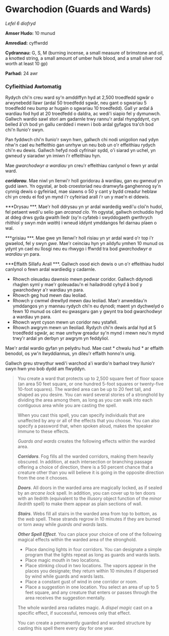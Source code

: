 # Gwarchodion (Guards and Wards)

*Lefel 6 diofryd*

**Amser Hudo:** 10 munud

**Amrediad:** cyffwrdd

**Cydrannau:** G, S, M (burning incense, a small measure of brimstone and oil, a knotted string, a small amount of umber hulk blood, and a small silver rod worth at least 10 gp)

**Parhad:** 24 awr

### Cyfieithiad Awtomatig

Rydych chi'n creu ward sy'n amddiffyn hyd at 2,500 troedfedd sgwâr o arwynebedd llawr (ardal 50 troedfedd sgwâr, neu gant o sgwariau 5 troedfedd neu bump ar hugain o sgwariau 10 troedfedd). Gall yr ardal â wardiau fod hyd at 20 troedfedd o daldra, ac wedi'i siapio fel y dymunwch. Gallwch wardio sawl stori am gadarnle trwy rannu'r ardal rhyngddynt, cyn belled â'ch bod yn gallu cerdded i mewn i bob ardal gyfagos tra'ch bod chi'n llunio'r swyn.

Pan fyddwch chi'n llunio'r swyn hwn, gallwch chi nodi unigolion nad ydyn nhw'n cael eu heffeithio gan unrhyw un neu bob un o'r effeithiau rydych chi'n eu dewis. Gallwch hefyd nodi cyfrinair sydd, o'i siarad yn uchel, yn gwneud y siaradwr yn imiwn i'r effeithiau hyn.

Mae *gwarchodwyr a wardiau* yn creu'r effeithiau canlynol o fewn yr ardal ward.

***coridorau***. Mae niwl yn llenwi'r holl goridorau â wardiau, gan eu gwneud yn gudd iawn. Yn ogystal, ar bob croestoriad neu dramwyfa ganghennog sy'n cynnig dewis o gyfeiriad, mae siawns o 50 y cant y bydd creadur heblaw chi yn credu ei fod yn mynd i'r cyfeiriad arall i'r un y mae'n ei ddewis.

***Drysau ***. Mae'r holl ddrysau yn yr ardal wardedig wedi'u cloi'n hudol, fel petaent wedi'u selio gan *arcanad clo*. Yn ogystal, gallwch orchuddio hyd at ddeg drws gyda gwaith lledr (sy'n cyfateb i swyddogaeth gwrthrych rhithiol y swyn *mân waith*) i wneud iddynt ymddangos fel darnau plaen o wal.

***grisiau ***. Mae gwe yn llenwi'r holl risiau yn yr ardal ward o'r top i'r gwaelod, fel y swyn *gwe*. Mae'r ceinciau hyn yn aildyfu ymhen 10 munud os ydynt yn cael eu llosgi neu eu rhwygo i ffwrdd tra bod *gwarchodwyr a wardiau* yn para.

***Effaith Sillafu Arall ***. Gallwch osod eich dewis o un o'r effeithiau hudol canlynol o fewn ardal wardiedig y cadarnle.

- Rhowch oleuadau dawnsio mewn pedwar coridor. Gallwch ddynodi rhaglen syml y mae'r goleuadau'n ei hailadrodd cyhyd â bod y gwarchodwyr a'r wardiau yn para.
- Rhowch geg hud mewn dau leoliad.
- Rhowch y cwmwl drewllyd mewn dau leoliad. Mae'r anweddau'n ymddangos yn y mannau rydych chi'n eu dynodi; maent yn dychwelyd o fewn 10 munud os cânt eu gwasgaru gan y gwynt tra bod gwarchodwyr a wardiau yn para.
- Rhowch wynt cyson mewn un coridor neu ystafell.
- Rhowch awgrym mewn un lleoliad. Rydych chi'n dewis ardal hyd at 5 troedfedd sgwâr, ac mae unrhyw greadur sy'n mynd i mewn neu'n mynd trwy'r ardal yn derbyn yr awgrym yn feddyliol.

Mae'r ardal wardio gyfan yn pelydru hud. Mae cast * chwalu hud * ar effaith benodol, os yw'n llwyddiannus, yn dileu'r effaith honno'n unig.

Gallwch greu strwythur wedi'i warchod a'i wardio'n barhaol trwy llunio'r swyn hwn yno bob dydd am flwyddyn.

>  You create a ward that protects up to 2,500 square feet of floor space (an area 50 feet square, or one hundred 5-foot squares or twenty-five 10-foot squares). The warded area can be up to 20 feet tall, and shaped as you desire. You can ward several stories of a stronghold by dividing the area among them, as long as you can walk into each contiguous area while you are casting the spell.
>  
>  When you cast this spell, you can specify individuals that are unaffected by any or all of the effects that you choose. You can also specify a password that, when spoken aloud, makes the speaker immune to these effects.
>  
>  *Guards and wards* creates the following effects within the warded area.
>  
>  ***Corridors***. Fog fills all the warded corridors, making them heavily obscured. In addition, at each intersection or branching passage offering a choice of direction, there is a 50 percent chance that a creature other than you will believe it is going in the opposite direction from the one it chooses.
>  
>  ***Doors***. All doors in the warded area are magically locked, as if sealed by an *arcane lock* spell. In addition, you can cover up to ten doors with an lledrith (equivalent to the illusory object function of the *minor lledrith* spell) to make them appear as plain sections of wall.
>  
>  ***Stairs***. Webs fill all stairs in the warded area from top to bottom, as the *web* spell. These strands regrow in 10 minutes if they are burned or torn away while *guards and wards* lasts.
>  
>  ***Other Spell Effect***. You can place your choice of one of the following magical effects within the warded area of the stronghold.
>  
>  - Place dancing lights in four corridors. You can designate a simple program that the lights repeat as long as guards and wards lasts.
>  - Place magic mouth in two locations.
>  - Place stinking cloud in two locations. The vapors appear in the places you designate; they return within 10 minutes if dispersed by wind while guards and wards lasts.
>  - Place a constant gust of wind in one corridor or room.
>  - Place a suggestion in one location. You select an area of up to 5 feet square, and any creature that enters or passes through the area receives the suggestion mentally.
>  
>  The whole warded area radiates magic. A *dispel magic* cast on a specific effect, if successful, removes only that effect.
>  
>  You can create a permanently guarded and warded structure by casting this spell there every day for one year.